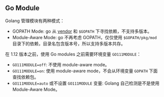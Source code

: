 ## Go Module

Golang 管理模块有两种模式：

- GOPATH Mode: go 从 [vendor][1] 和 `$GOPATH` 下寻找依赖，不支持多版本。
- Module-Aware Mode: go 不再考虑 GOPATH，仅仅使用 `$GOPATH/pkg/mod` 目录下的依赖，目录名包含版本号，所以支持多版本共存。

在 1.12 版本之前，使用 Go modules 之前需要环境变量 `GO111MODULE`：

- `GO111MODULE=off`: 不使用 module-aware mode。
- `GO111MODULE=on`: 使用 module-aware mode，不会从环境变量 `GOPATH` 下面查找依赖包。
- `GO111MODULE=auto` 或不设置 `GO111MODULE` 变量: Golang 自己检测是不是使用 Module-Aware Mode。


[1]: https://golang.org/cmd/go/#hdr-Vendor_Directories
